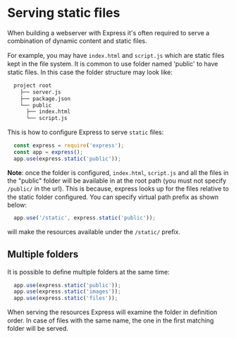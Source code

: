 # Serving static ﬁles

When building a webserver with Express it's often required to serve a combination of dynamic content and static ﬁles.

For example, you may have `index.html` and `script.js` which are static ﬁles kept in the ﬁle system.
It is common to use folder named 'public' to have static ﬁles. In this case the folder structure may look like:

```sh 
  project root
    ├── server.js
    ├── package.json
    └── public
      ├── index.html
      └── script.js
```

This is how to conﬁgure Express to serve `static` ﬁles:
```js 
  const express = require('express');
  const app = express();
  app.use(express.static('public'));
```

__Note__: once the folder is conﬁgured, `index.html`, `script.js` and all the ﬁles in the "public" folder will be available in at
the root path (you must not specify `/public/` in the url). This is because, express looks up for the ﬁles relative to the
static folder conﬁgured. You can specify virtual path preﬁx as shown below:

```js 
  app.use('/static', express.static('public'));
```
will make the resources available under the `/static/` preﬁx.


## Multiple folders
It is possible to deﬁne multiple folders at the same time:

```js 
  app.use(express.static('public'));
  app.use(express.static('images'));
  app.use(express.static('files'));
```

When serving the resources Express will examine the folder in deﬁnition order. In case of ﬁles with the same name,
the one in the ﬁrst matching folder will be served.
